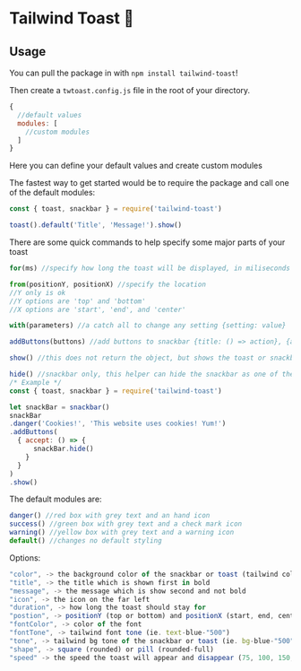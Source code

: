 # Tailwind Toast 🍞

## Usage
You can pull the package in with `npm install tailwind-toast`!

Then create a `twtoast.config.js` file in the root of your directory.

```javascript
{
  //default values
  modules: [
    //custom modules
  ]
}
```
Here you can define your default values and create custom modules

The fastest way to get started would be to require the package and call one
of the default modules:
```javascript
const { toast, snackbar } = require('tailwind-toast')

toast().default('Title', 'Message!').show()
```
There are some quick commands to help specify some major parts of your toast

```javascript
for(ms) //specify how long the toast will be displayed, in miliseconds
```
```javascript
from(positionY, positionX) //specify the location
//Y only is ok
//Y options are 'top' and 'bottom'
//X options are 'start', 'end', and 'center'
```
```javascript
with(parameters) //a catch all to change any setting {setting: value}
```

```javascript
addButtons(buttons) //add buttons to snackbar {title: () => action}, {anotherTitle: () => action}
```

```javascript
show() //this does not return the object, but shows the toast or snackbar with the parameters
```

```javascript
hide() //snackbar only, this helper can hide the snackbar as one of the button functions
/* Example */
const { toast, snackbar } = require('tailwind-toast')

let snackBar = snackbar()
snackBar
.danger('Cookies!', 'This website uses cookies! Yum!')
.addButtons(
  { accept: () => {
      snackBar.hide()
    }
  }
)
.show()
```

The default modules are:
```javascript
danger() //red box with grey text and an hand icon
success() //green box with grey text and a check mark icon
warning() //yellow box with grey text and a warning icon
default() //changes no default styling
```

Options:
```javascript
"color", -> the background color of the snackbar or toast (tailwind colors)
"title", -> the title which is shown first in bold
"message", -> the message which is show second and not bold
"icon", -> the icon on the far left
"duration", -> how long the toast should stay for
"postion", -> positionY (top or bottom) and positionX (start, end, center)
"fontColor", -> color of the font
"fontTone", -> tailwind font tone (ie. text-blue-"500")
"tone", -> tailwind bg tone of the snackbar or toast (ie. bg-blue-"500")
"shape", -> square (rounded) or pill (rounded-full)
"speed" -> the speed the toast will appear and disappear (75, 100, 150, 200, 300, 500, 700, 1000)
```
